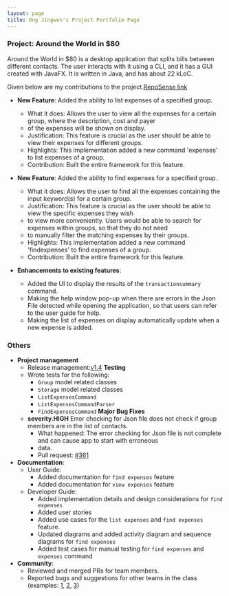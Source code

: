 ```yaml
---
layout: page
title: Ong Jingwen's Project Portfolio Page
---
```


### Project: Around the World in $80

Around the World in $80 is a desktop application that splits bills between different contacts. The user interacts with it using a CLI, and it has a GUI created with JavaFX. It is written in Java, and has about 22 kLoC.

Given below are my contributions to the project.[RepoSense link](https://nus-cs2103-ay2122s1.github.io/tp-dashboard/?search=&sort=groupTitle&sortWithin=title&timeframe=commit&mergegroup=&groupSelect=groupByRepos&breakdown=true&checkedFileTypes=docs~functional-code~test-code~other&since=2021-09-17&tabOpen=true&tabType=authorship&tabAuthor=Jingwencloud&tabRepo=AY2122S1-CS2103T-F13-1%2Ftp%5Bmaster%5D&authorshipIsMergeGroup=false&authorshipFileTypes=docs&authorshipIsBinaryFileTypeChecked=false&zFR=false)

* **New Feature**: Added the ability to list expenses of a specified group.
    * What it does: Allows the user to view all the expenses for a certain group, where the description, cost and payer
    * of the expenses will be shown on display.
    * Justification: This feature is crucial as the user should be able to view their expenses for different groups.
    * Highlights: This implementation added a new command 'expenses' to list expenses of a group.
    * Contribution: Built the entire framework for this feature.

* **New Feature**: Added the ability to find expenses for a specified group.
    * What it does: Allows the user to find all the expenses containing the input keyword(s) for a certain group.
    * Justification: This feature is crucial as the user should be able to view the specific expenses they wish
    * to view more conveniently. Users would be able to search for expenses within groups, so that they do not need
    * to manually filter the matching expenses by their groups.  
    * Highlights: This implementation added a new command 'findexpenses' to find expenses of a group.
    * Contribution: Built the entire framework for this feature.

* **Enhancements to existing features**:
    * Added the UI to display the results of the `transactionsummary` command.
    * Making the help window pop-up when there are errors in the Json File detected while opening the application, so 
      that users can refer to the user guide for help.
    * Making the list of expenses on display automatically update when a new expense is added. 

### Others
* **Project management**
    * Release management:[v1.4](https://github.com/AY2122S1-CS2103T-F13-1/tp/releases/tag/v1.4)
  **Testing**
    * Wrote tests for the following:
        * `Group` model related classes
        * `Storage` model related classes
        * `ListExpensesCommand`
        * `ListExpensesCommandParser`
        * `FindExpensesCommand`
  **Major Bug Fixes**
    * **severity.HIGH** Error checking for Json file does not check if group members are in the list of contacts.
        * What happened: The error checking for Json file is not complete and can cause app to start with erroneous
        * data. 
        * Pull request: [#361](https://github.com/AY2122S1-CS2103T-F13-1/tp/pull/361)
* **Documentation**:
    * User Guide:
        * Added documentation for `find expenses` feature
        * Added documentation for `view expenses` feature
    * Developer Guide:
        * Added implementation details and design considerations for `find expenses`
        * Added user stories 
        * Added use cases for the `list expenses` and `find expenses` feature.
        * Updated diagrams and added activity diagram and sequence diagrams for `find expenses`
        * Added test cases for manual testing for `find expenses` and `expenses` command
* **Community**:
    * Reviewed and merged PRs for team members.
    * Reported bugs and suggestions for other teams in the class (examples: [1](https://github.com/Jingwencloud/ped/issues/1), [2](https://github.com/Jingwencloud/ped/issues/3), [3](https://github.com/Jingwencloud/ped/issues/4))
